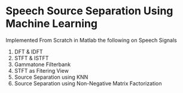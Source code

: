 # Speech Source Separation Using Machine Learning
Implemented From Scratch in Matlab the following on Speech Signals
1. DFT & IDFT
2. STFT & ISTFT
3. Gammatone Filterbank
4. STFT as Fitering View
5. Source Separation using KNN
6. Source Separation using Non-Negative Matrix Factorization
